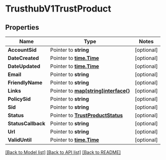 # TrusthubV1TrustProduct

## Properties
Name | Type | Notes
------------ | ------------- | -------------
**AccountSid** | Pointer to **string** | [optional] 
**DateCreated** | Pointer to [**time.Time**](time.Time.md) | [optional] 
**DateUpdated** | Pointer to [**time.Time**](time.Time.md) | [optional] 
**Email** | Pointer to **string** | [optional] 
**FriendlyName** | Pointer to **string** | [optional] 
**Links** | Pointer to [**map[string]interface{}**](.md) | [optional] 
**PolicySid** | Pointer to **string** | [optional] 
**Sid** | Pointer to **string** | [optional] 
**Status** | Pointer to [**TrustProductStatus**](trust_product_status.md) | [optional] 
**StatusCallback** | Pointer to **string** | [optional] 
**Url** | Pointer to **string** | [optional] 
**ValidUntil** | Pointer to [**time.Time**](time.Time.md) | [optional] 

[[Back to Model list]](../README.md#documentation-for-models) [[Back to API list]](../README.md#documentation-for-api-endpoints) [[Back to README]](../README.md)


